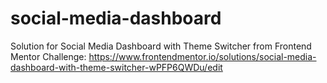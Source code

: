 # social-media-dashboard
 Solution for Social Media Dashboard with Theme Switcher from Frontend Mentor Challenge: https://www.frontendmentor.io/solutions/social-media-dashboard-with-theme-switcher-wPFP6QWDu/edit
